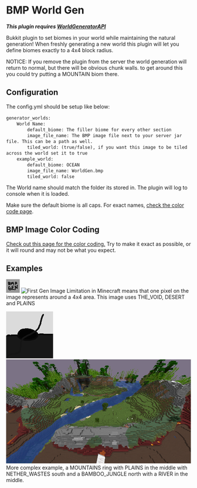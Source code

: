 # BMP World Gen
***This plugin requires [WorldGeneratorAPI](https://www.spigotmc.org/resources/worldgeneratorapi.77976/)***

Bukkit plugin to set biomes in your world 
while maintaining the natural generation! When
freshly generating a new world this plugin will
let you define biomes exactly to a 4x4 block radius.

NOTICE: If you remove the plugin from the server
the world generation will return to normal, but 
there will be obvious chunk walls. to get around this
you could try putting a MOUNTAIN biom there.

## Configuration
The config.yml should be setup like below:
```
generator_worlds:
    World Name:
        default_biome: The filler biome for every other section
        image_file_name: The BMP image file next to your server jar file. This can be a path as well.
        tiled_world: (true/false), if you want this image to be tiled across the world set it to true
    example_world:
        default_biome: OCEAN
        image_file_name: WorldGen.bmp
        tiled_world: false    
```
The World name should match the folder its stored in.
The plugin will log to console when it is loaded.

Make sure the default biome is all caps. For exact
names, [check the color code page](COLORCODES.md).

## BMP Image Color Coding
[Check out this page for the color coding.](COLORCODES.md)
Try to make it exact as possible, or it will
round and may not be what you expect.

## Examples
![First BMP Image](BMPOne.bmp?raw=true)
![First Gen Image](GenOne.png?raw=true)
Limitation in Minecraft means that one pixel
on the image represents around a 4x4 area. This
image uses THE_VOID, DESERT and PLAINS



![Second BMP Image](BMPTwo.bmp?raw=true)
![Second Gen Image](GenTwo.png?raw=true)
More complex example, a MOUNTAINS ring with
PLAINS in the middle with NETHER_WASTES south
and a BAMBOO_JUNGLE north with a RIVER in the
middle.